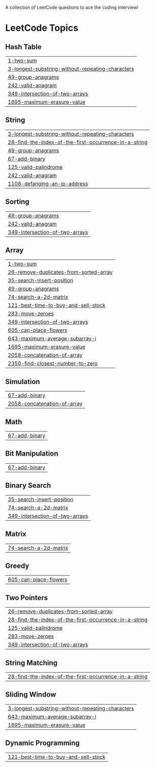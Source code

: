 A collection of LeetCode questions to ace the coding interview!
<!---LeetCode Topics Start-->
# LeetCode Topics
## Hash Table
|  |
| ------- |
| [1-two-sum](https://github.com/nailauiuxdesign/DSA_LeetCode/tree/master/1-two-sum) |
| [3-longest-substring-without-repeating-characters](https://github.com/nailauiuxdesign/DSA_LeetCode/tree/master/3-longest-substring-without-repeating-characters) |
| [49-group-anagrams](https://github.com/nailauiuxdesign/DSA_LeetCode/tree/master/49-group-anagrams) |
| [242-valid-anagram](https://github.com/nailauiuxdesign/DSA_LeetCode/tree/master/242-valid-anagram) |
| [349-intersection-of-two-arrays](https://github.com/nailauiuxdesign/DSA_LeetCode/tree/master/349-intersection-of-two-arrays) |
| [1695-maximum-erasure-value](https://github.com/nailauiuxdesign/DSA_LeetCode/tree/master/1695-maximum-erasure-value) |
## String
|  |
| ------- |
| [3-longest-substring-without-repeating-characters](https://github.com/nailauiuxdesign/DSA_LeetCode/tree/master/3-longest-substring-without-repeating-characters) |
| [28-find-the-index-of-the-first-occurrence-in-a-string](https://github.com/nailauiuxdesign/DSA_LeetCode/tree/master/28-find-the-index-of-the-first-occurrence-in-a-string) |
| [49-group-anagrams](https://github.com/nailauiuxdesign/DSA_LeetCode/tree/master/49-group-anagrams) |
| [67-add-binary](https://github.com/nailauiuxdesign/DSA_LeetCode/tree/master/67-add-binary) |
| [125-valid-palindrome](https://github.com/nailauiuxdesign/DSA_LeetCode/tree/master/125-valid-palindrome) |
| [242-valid-anagram](https://github.com/nailauiuxdesign/DSA_LeetCode/tree/master/242-valid-anagram) |
| [1108-defanging-an-ip-address](https://github.com/nailauiuxdesign/DSA_LeetCode/tree/master/1108-defanging-an-ip-address) |
## Sorting
|  |
| ------- |
| [49-group-anagrams](https://github.com/nailauiuxdesign/DSA_LeetCode/tree/master/49-group-anagrams) |
| [242-valid-anagram](https://github.com/nailauiuxdesign/DSA_LeetCode/tree/master/242-valid-anagram) |
| [349-intersection-of-two-arrays](https://github.com/nailauiuxdesign/DSA_LeetCode/tree/master/349-intersection-of-two-arrays) |
## Array
|  |
| ------- |
| [1-two-sum](https://github.com/nailauiuxdesign/DSA_LeetCode/tree/master/1-two-sum) |
| [26-remove-duplicates-from-sorted-array](https://github.com/nailauiuxdesign/DSA_LeetCode/tree/master/26-remove-duplicates-from-sorted-array) |
| [35-search-insert-position](https://github.com/nailauiuxdesign/DSA_LeetCode/tree/master/35-search-insert-position) |
| [49-group-anagrams](https://github.com/nailauiuxdesign/DSA_LeetCode/tree/master/49-group-anagrams) |
| [74-search-a-2d-matrix](https://github.com/nailauiuxdesign/DSA_LeetCode/tree/master/74-search-a-2d-matrix) |
| [121-best-time-to-buy-and-sell-stock](https://github.com/nailauiuxdesign/DSA_LeetCode/tree/master/121-best-time-to-buy-and-sell-stock) |
| [283-move-zeroes](https://github.com/nailauiuxdesign/DSA_LeetCode/tree/master/283-move-zeroes) |
| [349-intersection-of-two-arrays](https://github.com/nailauiuxdesign/DSA_LeetCode/tree/master/349-intersection-of-two-arrays) |
| [605-can-place-flowers](https://github.com/nailauiuxdesign/DSA_LeetCode/tree/master/605-can-place-flowers) |
| [643-maximum-average-subarray-i](https://github.com/nailauiuxdesign/DSA_LeetCode/tree/master/643-maximum-average-subarray-i) |
| [1695-maximum-erasure-value](https://github.com/nailauiuxdesign/DSA_LeetCode/tree/master/1695-maximum-erasure-value) |
| [2058-concatenation-of-array](https://github.com/nailauiuxdesign/DSA_LeetCode/tree/master/2058-concatenation-of-array) |
| [2350-find-closest-number-to-zero](https://github.com/nailauiuxdesign/DSA_LeetCode/tree/master/2350-find-closest-number-to-zero) |
## Simulation
|  |
| ------- |
| [67-add-binary](https://github.com/nailauiuxdesign/DSA_LeetCode/tree/master/67-add-binary) |
| [2058-concatenation-of-array](https://github.com/nailauiuxdesign/DSA_LeetCode/tree/master/2058-concatenation-of-array) |
## Math
|  |
| ------- |
| [67-add-binary](https://github.com/nailauiuxdesign/DSA_LeetCode/tree/master/67-add-binary) |
## Bit Manipulation
|  |
| ------- |
| [67-add-binary](https://github.com/nailauiuxdesign/DSA_LeetCode/tree/master/67-add-binary) |
## Binary Search
|  |
| ------- |
| [35-search-insert-position](https://github.com/nailauiuxdesign/DSA_LeetCode/tree/master/35-search-insert-position) |
| [74-search-a-2d-matrix](https://github.com/nailauiuxdesign/DSA_LeetCode/tree/master/74-search-a-2d-matrix) |
| [349-intersection-of-two-arrays](https://github.com/nailauiuxdesign/DSA_LeetCode/tree/master/349-intersection-of-two-arrays) |
## Matrix
|  |
| ------- |
| [74-search-a-2d-matrix](https://github.com/nailauiuxdesign/DSA_LeetCode/tree/master/74-search-a-2d-matrix) |
## Greedy
|  |
| ------- |
| [605-can-place-flowers](https://github.com/nailauiuxdesign/DSA_LeetCode/tree/master/605-can-place-flowers) |
## Two Pointers
|  |
| ------- |
| [26-remove-duplicates-from-sorted-array](https://github.com/nailauiuxdesign/DSA_LeetCode/tree/master/26-remove-duplicates-from-sorted-array) |
| [28-find-the-index-of-the-first-occurrence-in-a-string](https://github.com/nailauiuxdesign/DSA_LeetCode/tree/master/28-find-the-index-of-the-first-occurrence-in-a-string) |
| [125-valid-palindrome](https://github.com/nailauiuxdesign/DSA_LeetCode/tree/master/125-valid-palindrome) |
| [283-move-zeroes](https://github.com/nailauiuxdesign/DSA_LeetCode/tree/master/283-move-zeroes) |
| [349-intersection-of-two-arrays](https://github.com/nailauiuxdesign/DSA_LeetCode/tree/master/349-intersection-of-two-arrays) |
## String Matching
|  |
| ------- |
| [28-find-the-index-of-the-first-occurrence-in-a-string](https://github.com/nailauiuxdesign/DSA_LeetCode/tree/master/28-find-the-index-of-the-first-occurrence-in-a-string) |
## Sliding Window
|  |
| ------- |
| [3-longest-substring-without-repeating-characters](https://github.com/nailauiuxdesign/DSA_LeetCode/tree/master/3-longest-substring-without-repeating-characters) |
| [643-maximum-average-subarray-i](https://github.com/nailauiuxdesign/DSA_LeetCode/tree/master/643-maximum-average-subarray-i) |
| [1695-maximum-erasure-value](https://github.com/nailauiuxdesign/DSA_LeetCode/tree/master/1695-maximum-erasure-value) |
## Dynamic Programming
|  |
| ------- |
| [121-best-time-to-buy-and-sell-stock](https://github.com/nailauiuxdesign/DSA_LeetCode/tree/master/121-best-time-to-buy-and-sell-stock) |
<!---LeetCode Topics End-->

